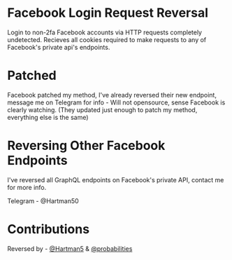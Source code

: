 # Facebook Login Request Reversal

Login to non-2fa Facebook accounts via HTTP requests completely undetected. Recieves all cookies required to make requests to any of Facebook's private api's endpoints.

# Patched

Facebook patched my method, I've already reversed their new endpoint, message me on Telegram for info - Will not opensource, sense Facebook is clearly watching. (They updated just enough to patch my method, everything else is the same)

# Reversing Other Facebook Endpoints

I've reversed all GraphQL endpoints on Facebook's private API, contact me for more info.

Telegram - @Hartman50

# Contributions

Reversed by - [@Hartman5](https://github.com/hartman5) & [@probabilities](https://github.com/probabilities)
